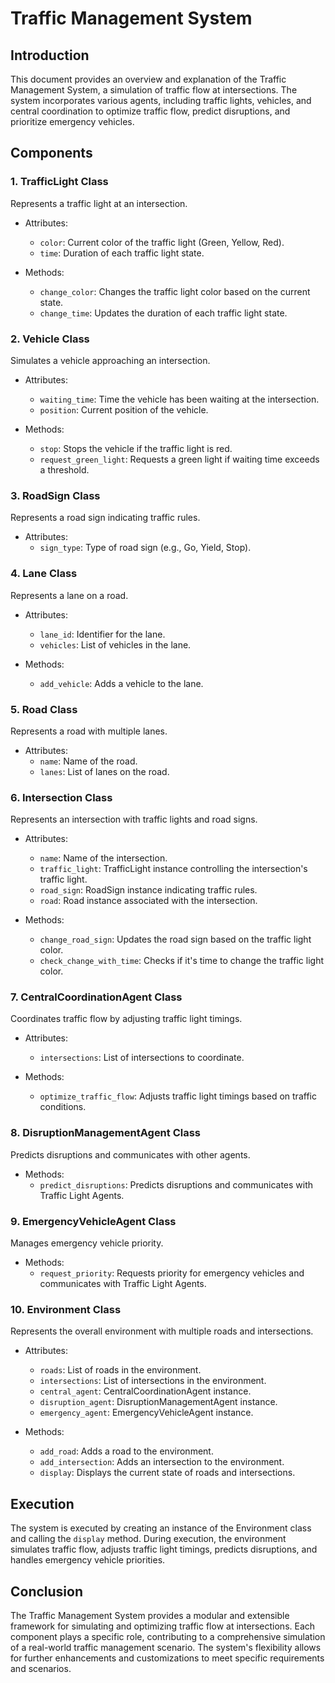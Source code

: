 
# Traffic Management System 

## Introduction

This document provides an overview and explanation of the Traffic Management System, a simulation of traffic flow at intersections. The system incorporates various agents, including traffic lights, vehicles, and central coordination to optimize traffic flow, predict disruptions, and prioritize emergency vehicles.

## Components

### 1. TrafficLight Class

Represents a traffic light at an intersection.

- Attributes:
  - `color`: Current color of the traffic light (Green, Yellow, Red).
  - `time`: Duration of each traffic light state.

- Methods:
  - `change_color`: Changes the traffic light color based on the current state.
  - `change_time`: Updates the duration of each traffic light state.

### 2. Vehicle Class

Simulates a vehicle approaching an intersection.

- Attributes:
  - `waiting_time`: Time the vehicle has been waiting at the intersection.
  - `position`: Current position of the vehicle.

- Methods:
  - `stop`: Stops the vehicle if the traffic light is red.
  - `request_green_light`: Requests a green light if waiting time exceeds a threshold.

### 3. RoadSign Class

Represents a road sign indicating traffic rules.

- Attributes:
  - `sign_type`: Type of road sign (e.g., Go, Yield, Stop).

### 4. Lane Class

Represents a lane on a road.

- Attributes:
  - `lane_id`: Identifier for the lane.
  - `vehicles`: List of vehicles in the lane.

- Methods:
  - `add_vehicle`: Adds a vehicle to the lane.

### 5. Road Class

Represents a road with multiple lanes.

- Attributes:
  - `name`: Name of the road.
  - `lanes`: List of lanes on the road.

### 6. Intersection Class

Represents an intersection with traffic lights and road signs.

- Attributes:
  - `name`: Name of the intersection.
  - `traffic_light`: TrafficLight instance controlling the intersection's traffic light.
  - `road_sign`: RoadSign instance indicating traffic rules.
  - `road`: Road instance associated with the intersection.

- Methods:
  - `change_road_sign`: Updates the road sign based on the traffic light color.
  - `check_change_with_time`: Checks if it's time to change the traffic light color.

### 7. CentralCoordinationAgent Class

Coordinates traffic flow by adjusting traffic light timings.

- Attributes:
  - `intersections`: List of intersections to coordinate.

- Methods:
  - `optimize_traffic_flow`: Adjusts traffic light timings based on traffic conditions.

### 8. DisruptionManagementAgent Class

Predicts disruptions and communicates with other agents.

- Methods:
  - `predict_disruptions`: Predicts disruptions and communicates with Traffic Light Agents.

### 9. EmergencyVehicleAgent Class

Manages emergency vehicle priority.

- Methods:
  - `request_priority`: Requests priority for emergency vehicles and communicates with Traffic Light Agents.

### 10. Environment Class

Represents the overall environment with multiple roads and intersections.

- Attributes:
  - `roads`: List of roads in the environment.
  - `intersections`: List of intersections in the environment.
  - `central_agent`: CentralCoordinationAgent instance.
  - `disruption_agent`: DisruptionManagementAgent instance.
  - `emergency_agent`: EmergencyVehicleAgent instance.

- Methods:
  - `add_road`: Adds a road to the environment.
  - `add_intersection`: Adds an intersection to the environment.
  - `display`: Displays the current state of roads and intersections.

## Execution

The system is executed by creating an instance of the Environment class and calling the `display` method. During execution, the environment simulates traffic flow, adjusts traffic light timings, predicts disruptions, and handles emergency vehicle priorities.

## Conclusion

The Traffic Management System provides a modular and extensible framework for simulating and optimizing traffic flow at intersections. Each component plays a specific role, contributing to a comprehensive simulation of a real-world traffic management scenario. The system's flexibility allows for further enhancements and customizations to meet specific requirements and scenarios.